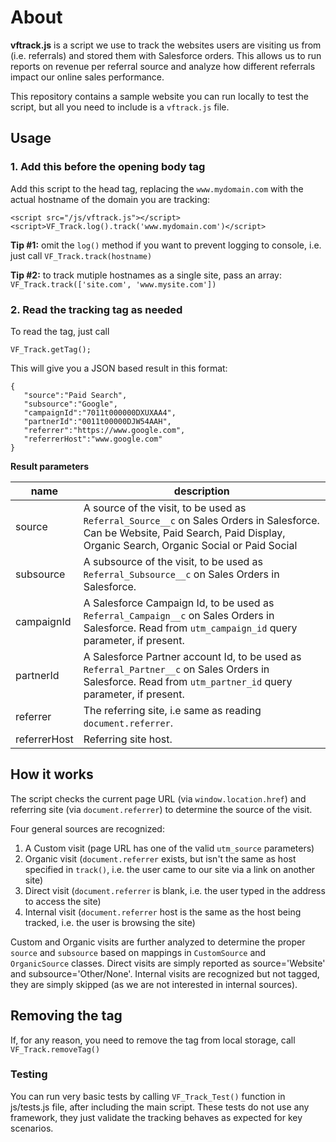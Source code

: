 
# About #

**vftrack.js** is a script we use to track the websites users are visiting us from (i.e. referrals) and stored them with Salesforce orders. This allows us to run reports on revenue per referral source and analyze how different referrals impact our online sales performance.

This repository contains a sample website you can run locally to test the script, but all you need to include is a `vftrack.js` file.

## Usage ##


### 1. Add this before the opening body tag

Add this script to the head tag, replacing the `www.mydomain.com` with the actual hostname of the domain you are tracking:

    <script src="/js/vftrack.js"></script>    
    <script>VF_Track.log().track('www.mydomain.com')</script>

**Tip #1:** omit the `log()` method if you want to prevent logging to console, i.e. just call `VF_Track.track(hostname)`

**Tip #2:**  to track mutiple hostnames as a single site, pass an array:  `VF_Track.track(['site.com', 'www.mysite.com'])`

### 2. Read the tracking tag as needed

To read the tag, just call

	VF_Track.getTag(); 

This will give you a JSON based result in this format:

    {
       "source":"Paid Search",
       "subsource":"Google",
       "campaignId":"7011t000000DXUXAA4",
       "partnerId":"0011t00000DJW54AAH",
       "referrer":"https://www.google.com",
       "referrerHost":"www.google.com"
    }

**Result parameters**

| name | description |
|--|--|
| source | A source of the visit, to be used as `Referral_Source__c` on Sales Orders in Salesforce. Can be Website, Paid Search, Paid Display, Organic Search, Organic Social or Paid Social 
|subsource| A subsource of the visit, to be used as `Referral_Subsource__c`  on Sales Orders in Salesforce.
|campaignId| A Salesforce Campaign Id, to be used as `Referral_Campaign__c` on Sales Orders in Salesforce. Read from `utm_campaign_id` query parameter, if present. 
|partnerId| A Salesforce Partner account Id, to be used as `Referral_Partner__c` on Sales Orders in Salesforce. Read from `utm_partner_id` query parameter, if present.
|referrer| The referring site, i.e same as reading `document.referrer`.
|referrerHost| Referring site host.


## How it works ##

The script checks the current page URL (via `window.location.href`) and referring site (via `document.referrer`) to determine the source of the visit.  

Four general sources are recognized:

1. A Custom visit (page URL has one of the valid `utm_source` parameters)
2. Organic visit (`document.referrer` exists, but isn't the same as host specified in `track()`, i.e. the user came to our site via a link on another site)
3. Direct visit (`document.referrer` is blank, i.e. the user typed in the address to access the site)
4. Internal visit (`document.referrer` host is the same as the host being tracked, i.e. the user is browsing the site)

Custom and Organic visits are further analyzed to determine the proper `source` and `subsource` based on mappings in `CustomSource` and `OrganicSource` classes.
Direct visits are simply reported as source='Website' and subsource='Other/None'.
Internal visits are recognized but not tagged, they are simply skipped (as we are not interested in internal sources).

## Removing the tag ##

If, for any reason, you need to remove the tag from local storage, call `VF_Track.removeTag()`

### Testing ###

You can run very basic tests by calling `VF_Track_Test()` function in js/tests.js file, after including the main script.
These tests do not use any framework, they just validate the tracking behaves as expected for key scenarios.
